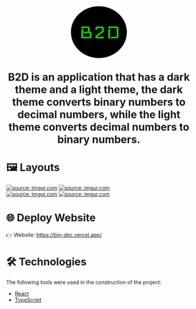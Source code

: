 <h1 align="center">
  <img alt="NextLevelWeek" src="/public/icons/logo.png" width="30%"/>
  <p> B2D is an application that has a dark theme and a light theme, the dark theme converts binary numbers to decimal numbers, while the light theme converts decimal numbers to binary numbers.</p>
</h1>

# 🖼 Layouts

<span><a href="https://imgur.com/a/Y6yC3WY"><img src="https://i.imgur.com/y8Nacip.png" title="source: imgur.com" width="450px"/></a></span>
<span><a href="https://imgur.com/a/ucZtL7U"><img src="https://i.imgur.com/zEB3sng.png" title="source: imgur.com" width="450px"/></a></span>
<br>
<span><a href="https://imgur.com/a/xSGdIXm"><img src="https://i.imgur.com/sL7uZD4.png" title="source: imgur.com" width="450px"/></a></span>
<span><a href="https://imgur.com/a/SqHQnxF"><img src="https://i.imgur.com/4SeV0P0.png" title="source: imgur.com" width="450px"/></a></span>

# 🌐 Deploy Website
👉 Website: https://bin-dec.vercel.app/

# 🛠 Technologies

The following tools were used in the construction of the project:

- [React](https://pt-br.reactjs.org/)
- [TypeScript](https://www.typescriptlang.org/)
